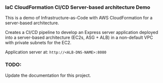 ### IaC CloudFormation CI/CD Server-based architecture Demo

This is a demo of Infrastructure-as-Code with AWS CloudFormation for a server-based architecture.

Creates a CI/CD pipeline to develop an Express server application deployed into a server-based architecture (EC2s, ASG + ALB) in a non-default VPC with private subnets for the EC2.

Application server at: `http://<ALB-DNS-NAME>:8080`

### TODO:

Update the documentation for this project.
